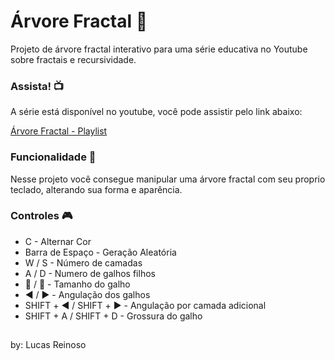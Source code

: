 # Árvore Fractal :evergreen_tree:

Projeto de árvore fractal interativo para uma série educativa no Youtube sobre fractais e recursividade.

### Assista! :tv:

A série está disponível no youtube, você pode assistir pelo link abaixo:

[Árvore Fractal - Playlist](https://www.youtube.com/watch?v=g1-h8ZM8ooc&t=1s](https://www.youtube.com/watch?v=WgULw_7rdmc&list=PLx0Ah-mnl58C-Qf1omB7QJJ5FVdUqEmOB))

### Funcionalidade :dart:

Nesse projeto você consegue manipular uma árvore fractal com seu proprio teclado, alterando sua forma e aparência.

### Controles :video_game:

- C - Alternar Cor
- Barra de Espaço - Geração Aleatória
- W / S - Número de camadas
- A / D - Numero de galhos filhos
- :arrow_up_small: /  :arrow_down_small: - Tamanho do galho
- :arrow_backward: /  :arrow_forward: - Angulação dos galhos
- SHIFT + :arrow_backward: / SHIFT + :arrow_forward: - Angulação por camada adicional
- SHIFT + A / SHIFT + D - Grossura do galho
  
## 
by: Lucas Reinoso

